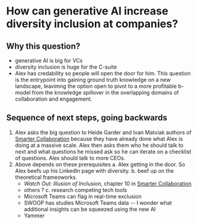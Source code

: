 # How can generative AI increase diversity inclusion at companies?

## Why this question?

- generative AI is big for VCs
- diversity inclusion is huge for the C-suite 
- Alex has credability so people will open the door for him. This question is the entrypoint into gaining ground truth knowledge on a new landscape, leavimng the option open to pivot to a more profitable b-model from the knowledge spillover in the overlapping domains of collaboration and engagement.

## Sequence of next steps, going backwards

1. Alex asks the big question to Heide Garder and Ivan Matviak authors of [Smarter Collaboration](https://www.amazon.com/Smarter-Collaboration-Approach-Breaking-Transforming/dp/1647822742) because they have already done what Alex is doing at a massive scale. Alex then asks them who he should talk to next and what questions he missed ask so he can iterate on a checklist of questions. Alex should talk to more CEOs.  
2. Above depends on these prerequisites
   a. Alex getting in the door. So Alex beefs up his LinkedIn page with diversity.
   b. beef up on the theoretical frameoworks. 
     - *Watch Out: Illusion of Inclusion*, chapter 10 in [Smarter Collaboration](https://www.amazon.com/Smarter-Collaboration-Approach-Breaking-Transforming/dp/1647822742) 
     - others ?
   c. research competing tech tools
     - Microsoft Teams can flag in real-time exclusion
     - SWOOP has studies Microsoft Teams data -- I wonder what additional insights can be squeezed using the new AI
     - Yammer
